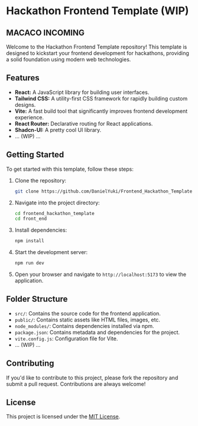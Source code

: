# Hackathon Frontend Template (WIP)
## MACACO INCOMING

Welcome to the Hackathon Frontend Template repository! This template is designed to kickstart your frontend development for hackathons, providing a solid foundation using modern web technologies.

## Features

- **React:** A JavaScript library for building user interfaces.
- **Tailwind CSS:** A utility-first CSS framework for rapidly building custom designs.
- **Vite:** A fast build tool that significantly improves frontend development experience.
- **React Router:** Declarative routing for React applications.
- **Shadcn-UI:** A pretty cool UI library.
- ... (WIP) ...

## Getting Started

To get started with this template, follow these steps:

1. Clone the repository:

    ```bash
    git clone https://github.com/DanielYuki/Frontend_Hackathon_Template.git
    ```

2. Navigate into the project directory:

    ```bash
    cd frontend_hackathon_template
    cd front_end
    ```

3. Install dependencies:

    ```bash
    npm install
    ```

4. Start the development server:

    ```bash
    npm run dev
    ```

5. Open your browser and navigate to `http://localhost:5173` to view the application.

## Folder Structure

- `src/`: Contains the source code for the frontend application.
- `public/`: Contains static assets like HTML files, images, etc.
- `node_modules/`: Contains dependencies installed via npm.
- `package.json`: Contains metadata and dependencies for the project.
- `vite.config.js`: Configuration file for Vite.
- ... (WIP) ...

## Contributing

If you'd like to contribute to this project, please fork the repository and submit a pull request. Contributions are always welcome!

## License

This project is licensed under the [MIT License](LICENSE).
